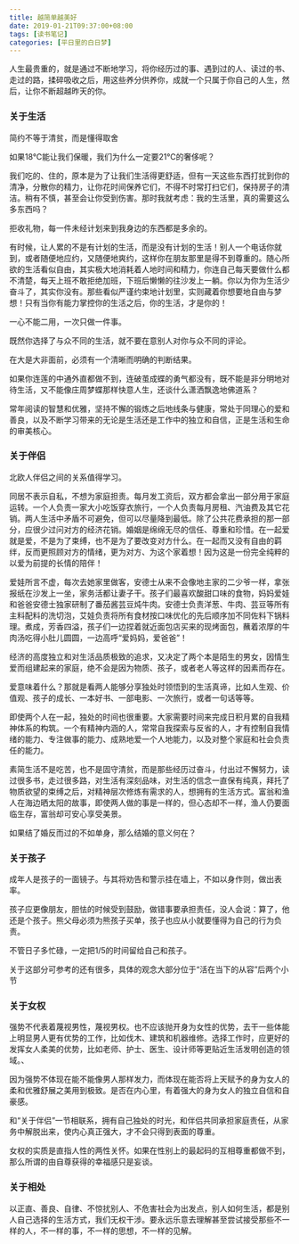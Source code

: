 ```yaml
---
title: 越简单越美好
date: 2019-01-21T09:37:00+08:00
tags: [读书笔记]
categories: [平日里的白日梦]
---
```


人生最贵重的，就是通过不断地学习，将你经历过的事、遇到过的人、读过的书、走过的路，揉碎吸收之后，用这些养分供养你，成就一个只属于你自己的人生，然后，让你不断超越昨天的你。

### 关于生活

简约不等于清贫，而是懂得取舍

如果18℃能让我们保暖，我们为什么一定要21℃的奢侈呢？

我们吃的、住的，原本是为了让我们生活得更舒适，但有一天这些东西打扰到你的清净，分散你的精力，让你花时间保养它们，不得不时常打扫它们，保持房子的清洁。稍有不慎，甚至会让你受到伤害。那时我就考虑：我的生活里，真的需要这么多东西吗？

拒收礼物，每一件未经计划来到我身边的东西都是多余的。

有时候，让人累的不是有计划的生活，而是没有计划的生活！别人一个电话你就到，或者随便地应约，又随便地爽约，这样你在朋友那里是得不到尊重的。随心所欲的生活看似自由，其实极大地消耗着人地时间和精力，你连自己每天要做什么都不清楚，每天上班不敢拒绝加班，下班后懒懒的往沙发上一躺。你以为你为生活少奋斗了，其实你没有。那些看似严谨约束地计划里，实则藏着你想要地自由与梦想！只有当你有能力掌控你的生活之后，你的生活，才是你的！

<!--more-->

一心不能二用，一次只做一件事。

既然你选择了与众不同的生活，就不要在意别人对你与众不同的评论。

在大是大非面前，必须有一个清晰而明确的判断结果。

如果你连莲的中通外直都做不到，连破茧成蝶的勇气都没有，既不能是非分明地对待生活，又不能像庄周梦蝶那样快意人生，还谈什么潇洒飘逸地佛道系？

常年阅读的智慧和优雅，坚持不懈的锻炼之后地线条与健康，常处于同理心的爱和善良，以及不断学习带来的无论是生活还是工作中的独立和自信，正是生活和生命的审美核心。

### 关于伴侣

北欧人伴侣之间的关系值得学习。

同居不表示自私，不想为家庭担责。每月发工资后，双方都会拿出一部分用于家庭运转。一个人负责一家大小吃饭穿衣旅行，一个人负责每月房租、汽油费及其它花销。两人生活中矛盾不可避免，但可以尽量降到最低。除了公共花费承担的那一部分，应很少过问对方的经济花销。婚姻是绵绵无尽的信任、尊重和珍惜。在一起爱就是爱，不是为了束缚，也不是为了要改变对方什么。在一起而又没有自由的羁绊，反而更照顾对方的情绪，更为对方、为这个家着想！因为这是一份完全纯粹的以爱为前提的长情的陪伴！

爱娃所言不虚，每次去她家里做客，安德士从来不会像地主家的二少爷一样，拿张报纸在沙发上一坐，家务活都让妻子干。孩子们最喜欢酸甜口味的食物，妈妈爱娃和爸爸安德士独家研制了番茄酱芸豆炖牛肉。安德士负责洋葱、牛肉、芸豆等所有主料配料的洗切泡，艾娃负责将所有食材按口味优化的先后顺序加不同佐料下锅料理。煮成，芳香四溢，孩子们一边捏着就近面包店买来的现烤面包，蘸着浓厚的牛肉汤吃得小肚儿圆圆，一边高呼“爱妈妈，爱爸爸”！

经济的高度独立和对生活品质极致的追求，又决定了两个本是陌生的男女，因情生爱而组建起来的家庭，绝不会是因为物质、孩子，或者老人等这样的因素而存在。

爱意味着什么？那就是看两人能够分享独处时领悟到的生活真谛，比如人生观、价值观、孩子的成长、一本好书、一部电影、一次旅行，或者一句话等等。

即使两个人在一起，独处的时间也很重要。大家需要时间来完成日积月累的自我精神体系的构筑。一个有精神内涵的人，常常自我探索与反省的人，才有控制自我情绪的能力、专注做事的能力、成熟地爱一个人地能力，以及对整个家庭和社会负责任的能力。

素简生活不是吃苦，也不是固守清贫，而是那些经历过奋斗，付出过不懈努力，读过很多书，走过很多路，对生活有深刻品味，对生活的信念一直保有纯真，拜托了物质欲望的束缚之后，对精神层次修炼有需求的人，想拥有的生活方式。富翁和渔人在海边晒太阳的故事，即使两人做的事是一样的，但心态却不一样，渔人仍要面临生存，富翁却可安心享受美景。

如果结了婚反而过的不如单身，那么结婚的意义何在？

### 关于孩子

成年人是孩子的一面镜子。与其将劝告和警示挂在墙上，不如以身作则，做出表率。

孩子应更像朋友，胆怯的时候受到鼓励，做错事要承担责任，没人会说：算了，他还是个孩子。熊父母必须为熊孩子买单，孩子也应从小就要懂得为自己的行为负责。

不管日子多忙碌，一定把1/5的时间留给自己和孩子。

关于这部分可参考的还有很多，具体的观念大部分位于“活在当下的从容”后两个小节

### 关于女权

强势不代表着蔑视男性，蔑视男权。也不应该抛开身为女性的优势，去干一些体能上明显男人更有优势的工作，比如伐木、建筑和机器维修。选择工作时，应更好的发挥女人柔美的优势，比如老师、护士、医生、设计师等更贴近生活发明创造的领域。、

因为强势不体现在能不能像男人那样发力，而体现在能否将上天赋予的身为女人的柔和优雅舒展之美用到极致。是否在内心里，有着强大的身为女人的独立自信和自豪感。

和“关于伴侣”一节相联系，拥有自己独处的时光，和伴侣共同承担家庭责任，从家务中解脱出来，使内心真正强大，才不会只得到表面的尊重。

女权的实质是直指人性的两性关怀。如果在性别上的最起码的互相尊重都做不到，那么所谓的由自尊获得的幸福感只是妄谈。

### 关于相处

以正直、善良、自律、不惊扰别人、不危害社会为出发点，别人如何生活，都是别人自己选择的生活方式，我们无权干涉。要永远乐意去理解甚至尝试接受那些不一样的人，不一样的事，不一样的思想，不一样的见解。
